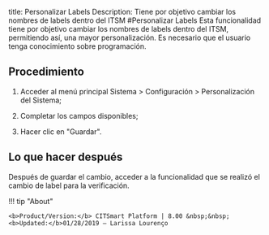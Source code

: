 title: Personalizar Labels
Description: Tiene por objetivo cambiar los nombres de labels dentro del ITSM
#Personalizar Labels
Esta funcionalidad tiene por objetivo cambiar los nombres de labels dentro del ITSM, permitiendo así, una mayor personalización. Es necesario que el usuario tenga conocimiento sobre programación.

Procedimiento
-------------

1.  Acceder al menú principal Sistema \> Configuración \> Personalización
    del Sistema;

2.  Completar los campos disponibles;

3.  Hacer clic en "Guardar".

Lo que hacer después
--------------------

Después de guardar el cambio, acceder a la funcionalidad que se realizó el
cambio de label para la verificación.

!!! tip "About"

    <b>Product/Version:</b> CITSmart Platform | 8.00 &nbsp;&nbsp;
    <b>Updated:</b>01/28/2019 – Larissa Lourenço

